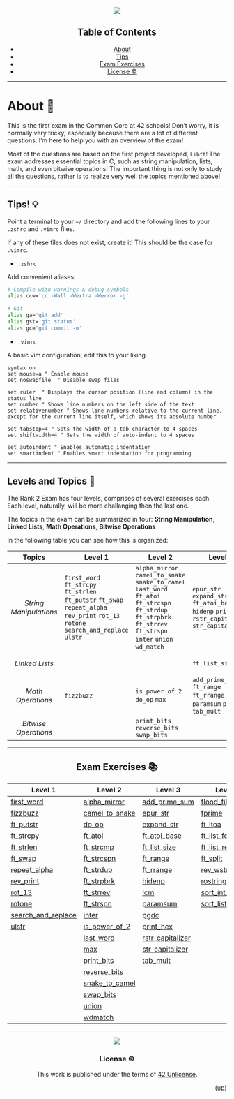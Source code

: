 <a name="readme-top"></a>
<div align="center"> <img src="https://capsule-render.vercel.app/api?type=cylinder&height=200&color=0ABAB5&text=Exam_Rank02&fontAlignY=62&fontAlign=50&fontColor=fcf3f2&animation=fadeIn" />


## Table of Contents

<!-- mtoc-start -->

* [About](#about-)
* [Tips](#tips-)
* [Exam Exercises](#exam-exercises-)
* [License :copyright:](#license-copyright)

<!-- mtoc-end -->
---
</div>

# About 📜

This is the first exam in the Common Core at 42 schools! Don’t worry, it is normally very tricky, especially because there are a lot of different questions. I’m here to help you with an overview of the exam!

Most of the questions are based on the first project developed, `Libft`! The exam addresses essential topics in C, such as string manipulation, lists, math, and even bitwise operations! The important thing is not only to study all the questions, rather is to realize very well the topics mentioned above!

---

## Tips! 💡

Point a terminal to your `~/` directory and add the following lines to your `.zshrc` and `.vimrc` files.

If any of these files does not exist, create it! This should be the case for `.vimrc`.

- `.zshrc`

Add convenient aliases:
```bash
# Compile with warnings & debug symbols
alias ccw='cc -Wall -Wextra -Werror -g'

# Git
alias ga='git add'
alias gst='git status'
alias gc='git commit -m'
```

- `.vimrc`

A basic vim configuration, edit this to your liking.
```vim
syntax on
set mouse=a	" Enable mouse
set noswapfile	" Disable swap files

set ruler  " Displays the cursor position (line and column) in the status line
set number " Shows line numbers on the left side of the text
set relativenumber " Shows line numbers relative to the current line, except for the current line itself, which shows its absolute number

set tabstop=4 " Sets the width of a tab character to 4 spaces
set shiftwidth=4 " Sets the width of auto-indent to 4 spaces

set autoindent " Enables automatic indentation
set smartindent " Enables smart indentation for programming
```
___

## Levels and Topics 📝

The Rank 2 Exam has four levels, comprises of several exercises each. Each level, naturally, will be more challanging then the last one.

The topics in the exam can be summarized in four: **String Manipulation**, **Linked Lists**, **Math Operations**, **Bitwise Operations**

In the following table you can see how this is organized:


| Topics      | Level 1    | Level 2     | Level 3    | Level 4 |
| :----------: | ------------ | --------- | ----------- | -------- |
_String Manipulations_| `first_word` `ft_strcpy` `ft_strlen` `ft_putstr` `ft_swap` `repeat_alpha` `rev_print` `rot_13` `rotone` `search_and_replace` `ulstr`| `alpha_mirror` `camel_to_snake` `snake_to_camel` `last_word` `ft_atoi` `ft_strcspn` `ft_strdup` `ft_strpbrk` `ft_strrev` `ft_strspn` `inter` `union` `wd_match`| `epur_str` `expand_str` `ft_atoi_base` `hidenp` `printhex` `rstr_capitalizer` `str_capitalizer` | `flood_fill` `ft_itoa` `ft_split` `rev_wstr` `rostring` `sort_in_tab`
_*Linked Lists*_  | | | `ft_list_size` | `ft_list_forearch` `ft_list_remove_if` `sort_list` |
_Math Operations_ | `fizzbuzz` | `is_power_of_2` `do_op` `max` | `add_prime_sum` `ft_range` `ft_rrange` `lcm` `paramsum` `pgcd` `tab_mult` | `fprime`
_Bitwise Operations_ | |`print_bits` `reverse_bits` `swap_bits` |
___

<div align="center">

## Exam Exercises 📚

| Level 1      | Level 2 | Level 3 | Level 4 |
| -------      | -------| ------- | ------- |
| [first_word](https://github.com/lude-bri/Rank02/tree/main/Lvl_1/first_word) | [alpha_mirror](https://github.com/PedroZappa/42ExamPrep/tree/main/Rank_2/Level_2/alpha_mirror) | [add_prime_sum](https://github.com/PedroZappa/42ExamPrep/tree/main/Rank_2/Level_3/add_prime_sum) | [flood_fill](https://github.com/PedroZappa/42ExamPrep/tree/main/Rank_2/Level_4/flood_fill) |
| [fizzbuzz](https://github.com/lude-bri/Rank02/tree/main/Lvl_1/fizzbuzz) | [camel_to_snake](https://github.com/PedroZappa/42ExamPrep/tree/main/Rank_2/Level_2/camel_to_snake) | [epur_str](https://github.com/PedroZappa/42ExamPrep/tree/main/Rank_2/Level_3/epur_str) | [fprime](https://github.com/PedroZappa/42ExamPrep/tree/main/Rank_2/Level_4/fprime) |
| [ft_putstr](https://github.com/lude-bri/Rank02/tree/main/Lvl_1/ft_putstr) | [do_op](https://github.com/PedroZappa/42ExamPrep/tree/main/Rank_2/Level_2/do_op) | [expand_str](https://github.com/PedroZappa/42ExamPrep/tree/main/Rank_2/Level_3/expand_str) | [ft_itoa](https://github.com/PedroZappa/42ExamPrep/tree/main/Rank_2/Level_4/ft_itoa) |
| [ft_strcpy](https://github.com/lude-bri/Rank02/tree/main/Lvl_1/ft_strcpy) | [ft_atoi](https://github.com/PedroZappa/42ExamPrep/tree/main/Rank_2/Level_2/ft_atoi) | [ft_atoi_base](https://github.com/PedroZappa/42ExamPrep/tree/main/Rank_2/Level_3/ft_atoi_base) | [ft_list_foreach](https://github.com/PedroZappa/42ExamPrep/tree/main/Rank_2/Level_4/ft_list_foreach) |
| [ft_strlen](https://github.com/lude-bri/Rank02/tree/main/Lvl_1/ft_strlen) | [ft_strcmp](https://github.com/PedroZappa/42ExamPrep/tree/main/Rank_2/Level_2/ft_strcmp) | [ft_list_size](https://github.com/PedroZappa/42ExamPrep/tree/main/Rank_2/Level_3/ft_list_size) | [ft_list_remove_if](https://github.com/PedroZappa/42ExamPrep/tree/main/Rank_2/Level_4/ft_list_remove_if) |
| [ft_swap](https://github.com/lude-bri/Rank02/tree/main/Lvl_1/ft_swap) | [ft_strcspn](https://github.com/PedroZappa/42ExamPrep/tree/main/Rank_2/Level_2/ft_strcspn) | [ft_range](https://github.com/PedroZappa/42ExamPrep/tree/main/Rank_2/Level_3/ft_range) | [ft_split](https://github.com/PedroZappa/42ExamPrep/tree/main/Rank_2/Level_4/ft_split) |
| [repeat_alpha](https://github.com/lude-bri/Rank02/tree/main/Lvl_1/repeat_alpha) | [ft_strdup](https://github.com/PedroZappa/42ExamPrep/tree/main/Rank_2/Level_2/ft_strdup) |  [ft_rrange](https://github.com/PedroZappa/42ExamPrep/tree/main/Rank_2/Level_3/ft_rrange) | [rev_wstr](https://github.com/PedroZappa/42ExamPrep/tree/main/Rank_2/Level_4/rev_wstr) |
| [rev_print](https://github.com/lude-bri/Rank02/tree/main/Lvl_1/rev_print) | [ft_strpbrk](https://github.com/PedroZappa/42ExamPrep/tree/main/Rank_2/Level_2/ft_strpbrk) | [hidenp](https://github.com/PedroZappa/42ExamPrep/tree/main/Rank_2/Level_3/hidenp) | [rostring](https://github.com/PedroZappa/42ExamPrep/tree/main/Rank_2/Level_4/rostring) |
| [rot_13](https://github.com/lude-bri/Rank02/tree/main/Lvl_1/rot13) | [ft_strrev](https://github.com/PedroZappa/42ExamPrep/tree/main/Rank_2/Level_2/ft_strrev) | [lcm](https://github.com/PedroZappa/42ExamPrep/tree/main/Rank_2/Level_3/lcm) | [sort_int_tab](https://github.com/PedroZappa/42ExamPrep/tree/main/Rank_2/Level_4/sort_int_tab) |
| [rotone](https://github.com/lude-bri/Rank02/tree/main/Lvl_1/rotone) | [ft_strspn](https://github.com/PedroZappa/42ExamPrep/tree/main/Rank_2/Level_2/ft_strspn) | [paramsum](https://github.com/PedroZappa/42ExamPrep/tree/main/Rank_2/Level_3/paramsum) | [sort_list](https://github.com/PedroZappa/42ExamPrep/tree/main/Rank_2/Level_4/sort_list) |
| [search_and_replace](https://github.com/lude-bri/Rank02/tree/main/Lvl_1/ulstr) | [inter](https://github.com/PedroZappa/42ExamPrep/tree/main/Rank_2/Level_2/inter) | [pgdc](https://github.com/PedroZappa/42ExamPrep/tree/main/Rank_2/Level_3/pgdc) |
| [ulstr](https://github.com/PedroZappa/42ExamPrep/tree/main/Rank_2/Level_1/ulstr) | [is_power_of_2](https://github.com/PedroZappa/42ExamPrep/tree/main/Rank_2/Level_2/is_power_of_2) | [print_hex](https://github.com/PedroZappa/42ExamPrep/tree/main/Rank_2/Level_3/print_hex) |
|          | [last_word](https://github.com/PedroZappa/42ExamPrep/tree/main/Rank_2/Level_2/last_word) | [rstr_capitalizer](https://github.com/PedroZappa/42ExamPrep/tree/main/Rank_2/Level_3/rstr_capitalizer) |
|          | [max](https://github.com/PedroZappa/42ExamPrep/tree/main/Rank_2/Level_2/max) | [str_capitalizer](https://github.com/PedroZappa/42ExamPrep/tree/main/Rank_2/Level_3/str_capitalizer) |
|          | [print_bits](https://github.com/PedroZappa/42ExamPrep/tree/main/Rank_2/Level_2/print_bits) | [tab_mult](https://github.com/PedroZappa/42ExamPrep/tree/main/Rank_2/Level_3/tab_mult) |
|          | [reverse_bits](https://github.com/PedroZappa/42ExamPrep/tree/main/Rank_2/Level_2/reverse_bits) |
|          | [snake_to_camel](https://github.com/PedroZappa/42ExamPrep/tree/main/Rank_2/Level_2/snake_to_camel) |
|          | [swap_bits](https://github.com/PedroZappa/42ExamPrep/tree/main/Rank_2/Level_2/swap_bits) |
|          | [union](https://github.com/PedroZappa/42ExamPrep/tree/main/Rank_2/Level_2/union) |
|          | [wdmatch](https://github.com/PedroZappa/42ExamPrep/tree/main/Rank_2/Rank_2/Level_2/wdmatch) |
___

</div>

<div align="center"> <img src="https://capsule-render.vercel.app/api?type=waving&height=100&color=0ABAB5&text=Good%20Luck!&section=footer&fontAlign=52&fontAlignY=55&fontColor=fcf3f2" />

### License :copyright:

This work is published under the terms of <a href="https://github.com/PedroZappa/ft_printf/blob/master/LICENSE">42 Unlicense</a>.

</div>
<p align="right">(<a href="#readme-top">up</a>)</p>

